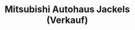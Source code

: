 ---
title: "Mitsubishi Autohaus Jackels (Verkauf)"
url: /wegberg/mitsubishi-autohaus-jackels-verkauf/
shop: Autohaus
---
